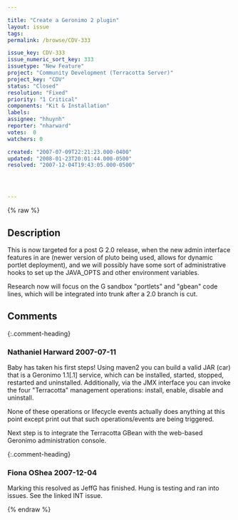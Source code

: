 ```yaml
---

title: "Create a Geronimo 2 plugin"
layout: issue
tags: 
permalink: /browse/CDV-333

issue_key: CDV-333
issue_numeric_sort_key: 333
issuetype: "New Feature"
project: "Community Development (Terracotta Server)"
project_key: "CDV"
status: "Closed"
resolution: "Fixed"
priority: "1 Critical"
components: "Kit & Installation"
labels: 
assignee: "hhuynh"
reporter: "nharward"
votes:  0
watchers: 0

created: "2007-07-09T22:21:23.000-0400"
updated: "2008-01-23T20:01:44.000-0500"
resolved: "2007-12-04T19:43:05.000-0500"




---
```


{% raw %}

## Description

<div markdown="1" class="description">

This is now targeted for a post G 2.0 release, when the new admin interface features in are (newer version of pluto being used, allows for dynamic portlet deployment), and we will possibly have some sort of administrative hooks to set up the JAVA\_OPTS and other environment variables.

Research now will focus on the G sandbox "portlets" and "gbean" code lines, which will be integrated into trunk after a 2.0 branch is cut.

</div>

## Comments


{:.comment-heading}
### **Nathaniel Harward** <span class="date">2007-07-11</span>

<div markdown="1" class="comment">

Baby has taken his first steps!  Using maven2 you can build a valid JAR (car) that is a Geronimo 1.1[.1] service, which can be installed, started, stopped, restarted and uninstalled.  Additionally, via the JMX interface you can invoke the four "Terracotta" management operations: install, enable, disable and uninstall.

None of these operations or lifecycle events actually does anything at this point except print out that such operations/events are being triggered.

Next step is to integrate the Terracotta GBean with the web-based Geronimo administration console.

</div>


{:.comment-heading}
### **Fiona OShea** <span class="date">2007-12-04</span>

<div markdown="1" class="comment">

Marking this resolved as JeffG has finished. Hung is testing and ran into issues. See the linked INT issue.

</div>



{% endraw %}
